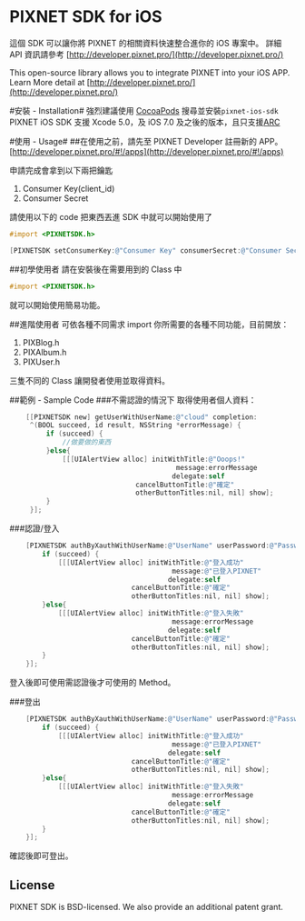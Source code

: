 PIXNET SDK for iOS
==============

這個 SDK 可以讓你將 PIXNET 的相關資料快速整合進你的 iOS 專案中。
詳細 API 資訊請參考 [http://developer.pixnet.pro/](http://developer.pixnet.pro/)
 
This open-source library allows you to integrate PIXNET into your iOS APP.
Learn More detail at [http://developer.pixnet.pro/](http://developer.pixnet.pro/) 

#安裝 - Installation#
強烈建議使用 [CocoaPods](http://cocoapods.org/) 搜尋並安裝`pixnet-ios-sdk`
PIXNET iOS SDK 支援 Xcode 5.0，及 iOS 7.0 及之後的版本，且只支援[ARC](http://en.wikipedia.org/wiki/Automatic_Reference_Counting)

#使用 - Usage#
##在使用之前，請先至 PIXNET Developer 註冊新的 APP。
[http://developer.pixnet.pro/#!/apps](http://developer.pixnet.pro/#!/apps)

申請完成會拿到以下兩把鑰匙

 1. Consumer Key(client_id)
 2. Consumer Secret 

請使用以下的 code 把東西丟進 SDK 中就可以開始使用了
```objective-c
#import <PIXNETSDK.h>

[PIXNETSDK setConsumerKey:@"Consumer Key" consumerSecret:@"Consumer Secret"];
```

##初學使用者
請在安裝後在需要用到的 Class 中

```objective-c
#import <PIXNETSDK.h>
```

就可以開始使用簡易功能。


##進階使用者
可依各種不同需求 import 你所需要的各種不同功能，目前開放：

 1. PIXBlog.h
 2. PIXAlbum.h
 3. PIXUser.h

三隻不同的 Class 讓開發者使用並取得資料。

##範例 - Sample Code
###不需認證的情況下
取得使用者個人資料：
```Objective-C
    [[PIXNETSDK new] getUserWithUserName:@"cloud" completion:
     ^(BOOL succeed, id result, NSString *errorMessage) {
         if (succeed) {
             //做要做的東西
         }else{
             [[[UIAlertView alloc] initWithTitle:@"Ooops!"
                                         message:errorMessage
                                        delegate:self
                               cancelButtonTitle:@"確定"
                               otherButtonTitles:nil, nil] show];
         }
     }];
```
###認證/登入
```Objective-C
    [PIXNETSDK authByXauthWithUserName:@"UserName" userPassword:@"Password" requestCompletion:^(BOOL succeed, id result, NSString *errorMessage) {
        if (succeed) {
            [[[UIAlertView alloc] initWithTitle:@"登入成功"
                                        message:@"已登入PIXNET"
                                       delegate:self
                              cancelButtonTitle:@"確定"
                              otherButtonTitles:nil, nil] show];
        }else{
            [[[UIAlertView alloc] initWithTitle:@"登入失敗"
                                        message:errorMessage
                                       delegate:self
                              cancelButtonTitle:@"確定"
                              otherButtonTitles:nil, nil] show];
        }
    }];
```
登入後即可使用需認證後才可使用的 Method。

###登出
```Objective-C
    [PIXNETSDK authByXauthWithUserName:@"UserName" userPassword:@"Password" requestCompletion:^(BOOL succeed, id result, NSString *errorMessage) {
        if (succeed) {
            [[[UIAlertView alloc] initWithTitle:@"登入成功"
                                        message:@"已登入PIXNET"
                                       delegate:self
                              cancelButtonTitle:@"確定"
                              otherButtonTitles:nil, nil] show];
        }else{
            [[[UIAlertView alloc] initWithTitle:@"登入失敗"
                                        message:errorMessage
                                       delegate:self
                              cancelButtonTitle:@"確定"
                              otherButtonTitles:nil, nil] show];
        }
    }];
```
確認後即可登出。

## License
PIXNET SDK is BSD-licensed. We also provide an additional patent grant.

